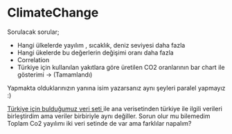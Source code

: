 # ClimateChange

Sorulacak sorular;
- Hangi ülkelerde yayılım , sıcaklık, deniz seviyesi daha fazla
- Hangi ükelerde bu değerlerin değişimi oranı daha fazla
- Correlation
- Türkiye için kullanılan yakıtlara göre üretilen CO2 oranlarının bar chart ile gösterimi   -> (Tamamlandı) 

Yapmakta olduklarınızın yanına isim yazarsanız aynı şeyleri paralel yapmayız :)

[Türkiye için bulduğumuz veri seti ](https://data.tuik.gov.tr/Bulten/Index?p=Sera-Gazi-Emisyon-Istatistikleri-1990-2019-37196) ile ana verisetinden türkiye ile ilgili verileri birleştirdim ama veriler birbiriyle aynı değiller. Sorun olur mu bilemedim
Toplam Co2 yayılımı iki veri setinde de var ama farklılar napalım?
